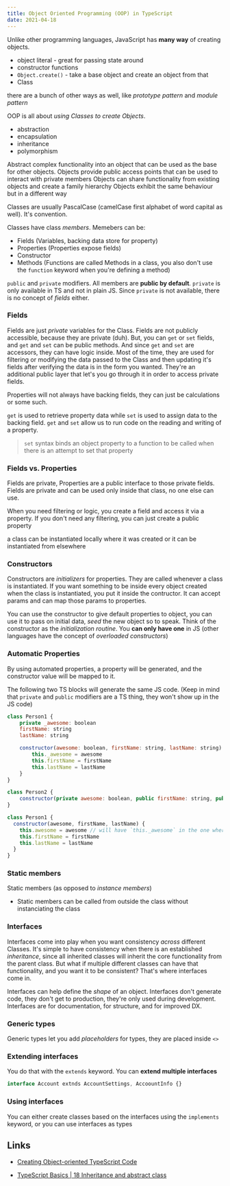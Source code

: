 ```yaml
---
title: Object Oriented Programming (OOP) in TypeScript
date: 2021-04-18
---
```


Unlike other programming languages, JavaScript has **many way** of creating objects.

- object literal - great for passing state around
- constructor functions
- `Object.create()` - take a base object and create an object from that
- Class

there are a bunch of other ways as well, like _prototype pattern_ and _module pattern_

OOP is all about _using Classes to create Objects_.

- abstraction
- encapsulation
- inheritance
- polymorphism

Abstract complex functionality into an object that can be used as the base for other objects.
Objects provide public access points that can be used to interact with private members
Objects can share functionality from existing objects and create a family hierarchy
Objects exhibit the same behaviour but in a different way

Classes are usually PascalCase (camelCase first alphabet of word capital as well). It's convention.

Classes have class _members_. Memebers can be:

- Fields (Variables, backing data store for property)
- Properties (Properties expose fields)
- Constructor
- Methods (Functions are called Methods in a class, you also don't use the `function` keyword when you're defining a method)

`public` and `private` modifiers. All members are **public by default**. `private` is only available in TS and not in plain JS. Since `private` is not available, there is no concept of _fields_ either.

### Fields

Fields are just _private_ variables for the Class. Fields are not publicly accessible, because they are private (duh). But, you can `get` or `set` fields, and `get` and `set` can be public methods. And since `get` and `set` are accessors, they can have logic inside. Most of the time, they are used for filtering or modifying the data passed to the Class and then updating it's fields after verifying the data is in the form you wanted. They're an additional public layer that let's you go through it in order to access private fields.

Properties will not always have backing fields, they can just be calculations or some such.

`get` is used to retrieve property data while `set` is used to assign data to the backing field. `get` and `set` allow us to run code on the reading and writing of a property.

> `set` syntax binds an object property to a function to be called when there is an attempt to set that property

### Fields vs. Properties

Fields are private, Properties are a public interface to those private fields. Fields are private and can be used only inside that class, no one else can use.

When you need filtering or logic, you create a field and access it via a property. If you don't need any filtering, you can just create a public property

a class can be instantiated locally where it was created or it can be instantiated from elsewhere

### Constructors

Constructors are _initializers_ for properties. They are called whenever a class is instantiated. If you want something to be inside every object created when the class is instantiated, you put it inside the contructor. It can accept params and can map those params to properties.

You can use the constructor to give default properties to object, you can use it to pass on initial data, _seed_ the new object so to speak. Think of the constructor as the _initialization routine_. You **can only have one** in JS (other languages have the concept of _overloaded constructors_)

### Automatic Properties

By using automated properties, a property will be generated, and the constructor value will be mapped to it.

The following two TS blocks will generate the same JS code. (Keep in mind that `private` and `public` modifiers are a TS thing, they won't show up in the JS code)

```js
class Person1 {
    private _awesome: boolean
    firstName: string
    lastName: string

    constructor(awesome: boolean, firstName: string, lastName: string) {
        this._awesome = awesome
        this.firstName = firstName
        this.lastName = lastName
    }
}
```

```js
class Person2 {
    constructor(private awesome: boolean, public firstName: string, public lastName: string) {}
}
```

```js
class Person1 {
  constructor(awesome, firstName, lastName) {
    this.awesome = awesome // will have `this._awesome` in the one where you created the field yourself, but the value will be the same in both
    this.firstName = firstName
    this.lastName = lastName
  }
}
```

### Static members

Static members (as opposed to _instance members_)

- Static members can be called from outside the class without instanciating the class

### Interfaces

Interfaces come into play when you want consistency _across_ different Classes. It's simple to have consistency when there is an established _inheritance_, since all inherited classes will inherit the core functionality from the parent class. But what if multiple different classes can have that functionality, and you want it to be consistent? That's where interfaces come in.

Interfaces can help define the _shape_ of an object. Interfaces don't generate code, they don't get to production, they're only used during development. Interfaces are for documentation, for structure, and for improved DX.

### Generic types

Generic types let you add _placeholders_ for types, they are placed inside `<>`

### Extending interfaces

You do that with the `extends` keyword. You can **extend multiple interfaces**

```ts
interface Account extnds AccountSettings, AccoountInfo {}
```

### Using interfaces

You can either create classes based on the interfaces using the `implements` keyword, or you can use interfaces as types

## Links

- [Creating Object-oriented TypeScript Code](https://app.pluralsight.com/library/courses/typescript-creating-object-oriented-code/table-of-contents)

- [TypeScript Basics | 18 Inheritance and abstract class](https://www.youtube.com/watch?v=CrIlx_FjMnc)
